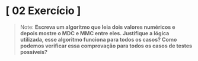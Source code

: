 # [ 02 Exercício ]

> Note: <strong> Escreva um algoritmo que leia dois valores numéricos e depois mostre o MDC e MMC entre eles. Justifique a lógica utilizada, esse algoritmo funciona para todos os casos? Como podemos verificar essa comprovação para todos os casos de testes possíveis? </strong>

## 